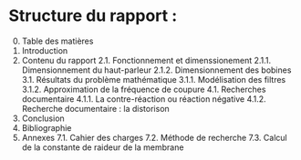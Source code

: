 Structure du rapport :
=====================

0.    Table des matières 
1.    Introduction
2.    Contenu du rapport
2.1.     Fonctionnement et dimenssionement
2.1.1.     Dimensionnement du haut-parleur
2.1.2.     Dimensionnement des bobines 
3.1.     Résultats du problème mathématique
3.1.1.     Modélisation des filtres
3.1.2.     Approximation de la fréquence de coupure
4.1.     Recherches documentaire
4.1.1.     La contre-réaction ou réaction négative
4.1.2.     Recherche documentaire : la distorison
5.    Conclusion
6.    Bibliographie
7.    Annexes
7.1.     Cahier des charges
7.2.     Méthode de recherche
7.3.     Calcul de la constante de raideur de la membrane
